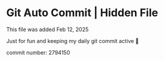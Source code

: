 # Git Auto Commit | Hidden File

This file was added Feb 12, 2025

Just for fun and keeping my daily git commit active 🤪

commit number: 2794150
